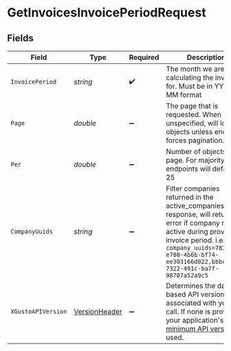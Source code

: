 # GetInvoicesInvoicePeriodRequest


## Fields

| Field                                                                                                                                                                                                                                  | Type                                                                                                                                                                                                                                   | Required                                                                                                                                                                                                                               | Description                                                                                                                                                                                                                            | Example                                                                                                                                                                                                                                |
| -------------------------------------------------------------------------------------------------------------------------------------------------------------------------------------------------------------------------------------- | -------------------------------------------------------------------------------------------------------------------------------------------------------------------------------------------------------------------------------------- | -------------------------------------------------------------------------------------------------------------------------------------------------------------------------------------------------------------------------------------- | -------------------------------------------------------------------------------------------------------------------------------------------------------------------------------------------------------------------------------------- | -------------------------------------------------------------------------------------------------------------------------------------------------------------------------------------------------------------------------------------- |
| `InvoicePeriod`                                                                                                                                                                                                                        | *string*                                                                                                                                                                                                                               | :heavy_check_mark:                                                                                                                                                                                                                     | The month we are calculating the invoice for. Must be in YYYY-MM format                                                                                                                                                                | 2020-01                                                                                                                                                                                                                                |
| `Page`                                                                                                                                                                                                                                 | *double*                                                                                                                                                                                                                               | :heavy_minus_sign:                                                                                                                                                                                                                     | The page that is requested. When unspecified, will load all objects unless endpoint forces pagination.                                                                                                                                 |                                                                                                                                                                                                                                        |
| `Per`                                                                                                                                                                                                                                  | *double*                                                                                                                                                                                                                               | :heavy_minus_sign:                                                                                                                                                                                                                     | Number of objects per page. For majority of endpoints will default to 25                                                                                                                                                               |                                                                                                                                                                                                                                        |
| `CompanyUuids`                                                                                                                                                                                                                         | *string*                                                                                                                                                                                                                               | :heavy_minus_sign:                                                                                                                                                                                                                     | Filter companies returned in the active_companies response, will return an error if company not active during provided invoice period. i.e. `?company_uuids=781922d8-e780-4b6b-bf74-ee303166d022,bbbca930-7322-491c-ba7f-98707a52a9c5` |                                                                                                                                                                                                                                        |
| `XGustoAPIVersion`                                                                                                                                                                                                                     | [VersionHeader](../../Models/Components/VersionHeader.md)                                                                                                                                                                              | :heavy_minus_sign:                                                                                                                                                                                                                     | Determines the date-based API version associated with your API call. If none is provided, your application's [minimum API version](https://docs.gusto.com/embedded-payroll/docs/api-versioning#minimum-api-version) is used.           |                                                                                                                                                                                                                                        |